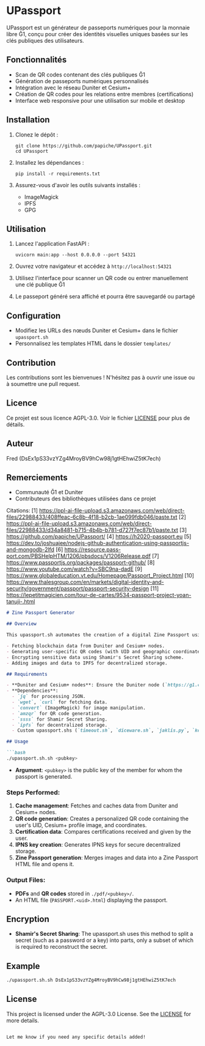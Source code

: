 # UPassport

UPassport est un générateur de passeports numériques pour la monnaie libre Ğ1, conçu pour créer des identités visuelles uniques basées sur les clés publiques des utilisateurs.

## Fonctionnalités

- Scan de QR codes contenant des clés publiques Ğ1
- Génération de passeports numériques personnalisés
- Intégration avec le réseau Duniter et Cesium+
- Création de QR codes pour les relations entre membres (certifications)
- Interface web responsive pour une utilisation sur mobile et desktop

## Installation

1. Clonez le dépôt :
   ```
   git clone https://github.com/papiche/UPassport.git
   cd UPassport
   ```

2. Installez les dépendances :
   ```
   pip install -r requirements.txt
   ```

3. Assurez-vous d'avoir les outils suivants installés :
   - ImageMagick
   - IPFS
   - GPG

## Utilisation

1. Lancez l'application FastAPI :
   ```
   uvicorn main:app --host 0.0.0.0 --port 54321
   ```

2. Ouvrez votre navigateur et accédez à `http://localhost:54321`

3. Utilisez l'interface pour scanner un QR code ou entrer manuellement une clé publique Ğ1

4. Le passeport généré sera affiché et pourra être sauvegardé ou partagé

## Configuration

- Modifiez les URLs des nœuds Duniter et Cesium+ dans le fichier `upassport.sh`
- Personnalisez les templates HTML dans le dossier `templates/`

## Contribution

Les contributions sont les bienvenues ! N'hésitez pas à ouvrir une issue ou à soumettre une pull request.

## Licence

Ce projet est sous licence AGPL-3.0. Voir le fichier [LICENSE](LICENSE) pour plus de détails.

## Auteur

Fred (DsEx1pS33vzYZg4MroyBV9hCw98j1gtHEhwiZ5tK7ech)

## Remerciements

- Communauté Ğ1 et Duniter
- Contributeurs des bibliothèques utilisées dans ce projet

Citations:
[1] https://ppl-ai-file-upload.s3.amazonaws.com/web/direct-files/22988433/408ffeac-6c8b-4f18-b2cb-1ae099fdb046/paste.txt
[2] https://ppl-ai-file-upload.s3.amazonaws.com/web/direct-files/22988433/d34a8481-b715-4b4b-b781-d727f7ec87b1/paste.txt
[3] https://github.com/papiche/UPassport/
[4] https://h2020-passport.eu
[5] https://dev.to/joshuajee/nodejs-github-authentication-using-passportjs-and-mongodb-2lfd
[6] https://resource.pass-port.com/PBSHelpHTM/1206/pbsdocs/V1206Release.pdf
[7] https://www.passportjs.org/packages/passport-github/
[8] https://www.youtube.com/watch?v=SBC9na-dadE
[9] https://www.globaleducation.vt.edu/Homepage/Passport_Project.html
[10] https://www.thalesgroup.com/en/markets/digital-identity-and-security/government/passport/passport-security-design
[11] https://lepetitmagicien.com/tour-de-cartes/9534-passport-project-yoan-tanuji-.html

```markdown
# Zine Passport Generator

## Overview

This upassport.sh automates the creation of a digital Zine Passport using the Duniter blockchain and Cesium+ profiles. It fetches information from public nodes, generates QR codes, creates a PDF passport, and encrypts data for secure storage. The process includes:

- Fetching blockchain data from Duniter and Cesium+ nodes.
- Generating user-specific QR codes (with UID and geographic coordinates).
- Encrypting sensitive data using Shamir's Secret Sharing scheme.
- Adding images and data to IPFS for decentralized storage.

## Requirements

- **Duniter and Cesium+ nodes**: Ensure the Duniter node (`https://g1.cgeek.fr`) and Cesium+ node (`https://g1.data.e-is.pro`) are accessible.
- **Dependencies**:
  - `jq` for processing JSON.
  - `wget`, `curl` for fetching data.
  - `convert` (ImageMagick) for image manipulation.
  - `amzqr` for QR code generation.
  - `ssss` for Shamir Secret Sharing.
  - `ipfs` for decentralized storage.
  - Custom upassport.shs (`timeout.sh`, `diceware.sh`, `jaklis.py`, `keygen`, `natools.py`).

## Usage

```bash
./upassport.sh.sh <pubkey>
```

- **Argument**: `<pubkey>` is the public key of the member for whom the passport is generated.

### Steps Performed:
1. **Cache management**: Fetches and caches data from Duniter and Cesium+ nodes.
2. **QR code generation**: Creates a personalized QR code containing the user's UID, Cesium+ profile image, and coordinates.
3. **Certification data**: Compares certifications received and given by the user.
4. **IPNS key creation**: Generates IPNS keys for secure decentralized storage.
5. **Zine Passport generation**: Merges images and data into a Zine Passport HTML file and opens it.

### Output Files:
- **PDFs** and **QR codes** stored in `./pdf/<pubkey>/`.
- An HTML file (`PASSPORT.<uid>.html`) displaying the passport.

## Encryption

- **Shamir's Secret Sharing**: The upassport.sh uses this method to split a secret (such as a password or a key) into parts, only a subset of which is required to reconstruct the secret.

## Example

```bash
./upassport.sh.sh DsEx1pS33vzYZg4MroyBV9hCw98j1gtHEhwiZ5tK7ech
```

## License

This project is licensed under the AGPL-3.0 License. See the [LICENSE](https://choosealicense.com/licenses/agpl-3.0/) for more details.
```

Let me know if you need any specific details added!

